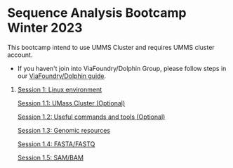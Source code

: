 # Sequence Analysis Bootcamp Winter 2023

This bootcamp intend to use UMMS Cluster and requires UMMS cluster account.

- If you haven't join into ViaFoundry/Dolphin Group, please follow steps in our [ViaFoundry/Dolphin guide](preliminary_steps.md).

1. [Session 1: Linux environment](session1/session1.md)</br>

   [Session 1.1: UMass Cluster (Optional)](session1/session1.2.md)</br>

   [Session 1.2: Useful commands and tools (Optional)](session1/usefull.md)</br>

   [Session 1.3: Genomic resources](session1/genomic_resources.md)</br>

   [Session 1.4: FASTA/FASTQ](session1/fasta_fastq.md)</br>

   [Session 1.5: SAM/BAM](session1/sam_bam.md)</br></br>
<!---
2. [Session 2: RNA-Seq data processing and analysis](session2/session2.md)</br></br>

3. [Session 3: R and R Studio](session3/session3.md)</br></br>

4. [Session 4: ViaFoundry Training - RNA-Seq Pipeline](session4/session4.md)</br></br>

5. [Session 5: Differential expression analysis with DEBrowser](session5/session5.md)</br></br>

6. [Session 6: scRNA-Seq Analysis](session6/demo_single_cell_rna-seq_tutorial.md)</br></br>
--->
